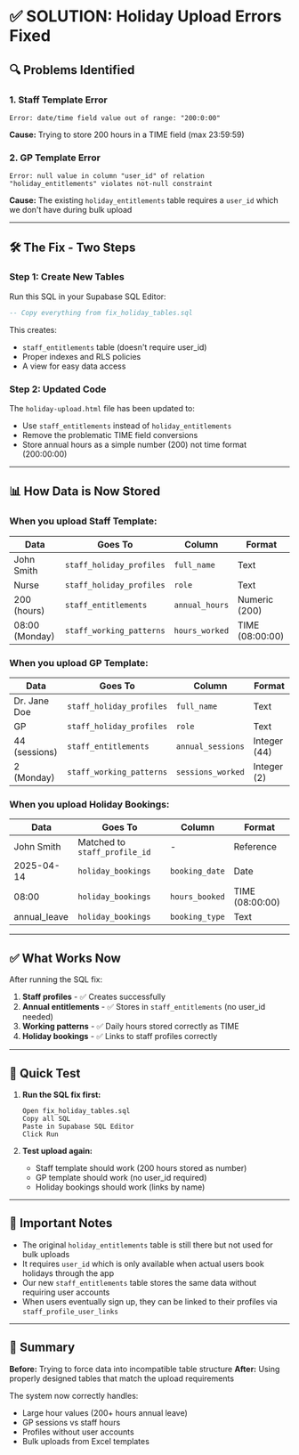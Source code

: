 # ✅ SOLUTION: Holiday Upload Errors Fixed

## 🔍 **Problems Identified**

### 1. **Staff Template Error**
```
Error: date/time field value out of range: "200:0:00"
```
**Cause:** Trying to store 200 hours in a TIME field (max 23:59:59)

### 2. **GP Template Error**  
```
Error: null value in column "user_id" of relation "holiday_entitlements" violates not-null constraint
```
**Cause:** The existing `holiday_entitlements` table requires a `user_id` which we don't have during bulk upload

---

## 🛠️ **The Fix - Two Steps**

### **Step 1: Create New Tables**
Run this SQL in your Supabase SQL Editor:

```sql
-- Copy everything from fix_holiday_tables.sql
```

This creates:
- `staff_entitlements` table (doesn't require user_id)
- Proper indexes and RLS policies
- A view for easy data access

### **Step 2: Updated Code** 
The `holiday-upload.html` file has been updated to:
- Use `staff_entitlements` instead of `holiday_entitlements`
- Remove the problematic TIME field conversions
- Store annual hours as a simple number (200) not time format (200:00:00)

---

## 📊 **How Data is Now Stored**

### **When you upload Staff Template:**

| Data | Goes To | Column | Format |
|------|---------|--------|--------|
| John Smith | `staff_holiday_profiles` | `full_name` | Text |
| Nurse | `staff_holiday_profiles` | `role` | Text |
| 200 (hours) | `staff_entitlements` | `annual_hours` | Numeric (200) |
| 08:00 (Monday) | `staff_working_patterns` | `hours_worked` | TIME (08:00:00) |

### **When you upload GP Template:**

| Data | Goes To | Column | Format |
|------|---------|--------|--------|
| Dr. Jane Doe | `staff_holiday_profiles` | `full_name` | Text |
| GP | `staff_holiday_profiles` | `role` | Text |
| 44 (sessions) | `staff_entitlements` | `annual_sessions` | Integer (44) |
| 2 (Monday) | `staff_working_patterns` | `sessions_worked` | Integer (2) |

### **When you upload Holiday Bookings:**

| Data | Goes To | Column | Format |
|------|---------|--------|--------|
| John Smith | Matched to `staff_profile_id` | - | Reference |
| 2025-04-14 | `holiday_bookings` | `booking_date` | Date |
| 08:00 | `holiday_bookings` | `hours_booked` | TIME (08:00:00) |
| annual_leave | `holiday_bookings` | `booking_type` | Text |

---

## ✅ **What Works Now**

After running the SQL fix:

1. **Staff profiles** - ✅ Creates successfully
2. **Annual entitlements** - ✅ Stores in `staff_entitlements` (no user_id needed)
3. **Working patterns** - ✅ Daily hours stored correctly as TIME
4. **Holiday bookings** - ✅ Links to staff profiles correctly

---

## 🎯 **Quick Test**

1. **Run the SQL fix first:**
   ```
   Open fix_holiday_tables.sql
   Copy all SQL
   Paste in Supabase SQL Editor
   Click Run
   ```

2. **Test upload again:**
   - Staff template should work (200 hours stored as number)
   - GP template should work (no user_id required)
   - Holiday bookings should work (links by name)

---

## 📝 **Important Notes**

- The original `holiday_entitlements` table is still there but not used for bulk uploads
- It requires `user_id` which is only available when actual users book holidays through the app
- Our new `staff_entitlements` table stores the same data without requiring user accounts
- When users eventually sign up, they can be linked to their profiles via `staff_profile_user_links`

---

## 🚀 **Summary**

**Before:** Trying to force data into incompatible table structure
**After:** Using properly designed tables that match the upload requirements

The system now correctly handles:
- Large hour values (200+ hours annual leave)
- GP sessions vs staff hours
- Profiles without user accounts
- Bulk uploads from Excel templates
